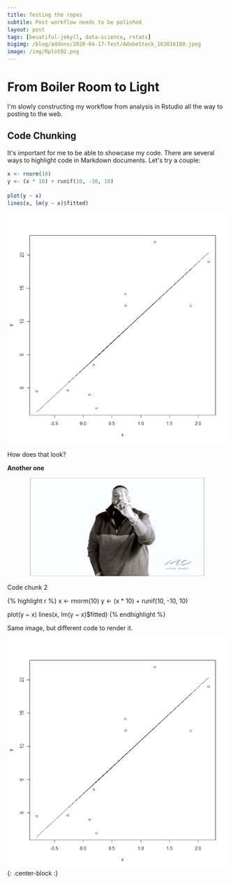 ```yaml
---
title: Testing the ropes
subtile: Post workflow needs to be polished
layout: post
tags: [beuatiful-jekyll, data-science, rstats]
bigimg: /blog/addons/2020-04-17-Test/AdobeStock_163816180.jpeg
image: /img/Rplot02.png
---
```


# From Boiler Room to Light

I'm slowly constructing my workflow from analysis in Rstudio all the way to posting to the web. 

## Code Chunking

It's important for me to be able to showcase my code. There are several ways to highlight code in Markdown documents. Let's try a couple:

```r
x <- rnorm(10)
y <- (x * 10) + runif(10, -10, 10)

plot(y ~ x)
lines(x, lm(y ~ x)$fitted)
```

![rtest1](/blog/addons/2020-04-17-Test/Rplot01.png)

How does that look?

**Another one**
<center>
<img src="/blog/addons/2020-04-17-Test/maxresdefault.jpg" alt="DJ Khaled letting you know there is, another one." width="400">
</center>

Code chunk 2

{% highlight r %}
x <- rnorm(10)
y <- (x * 10) + runif(10, -10, 10)

plot(y ~ x)
lines(x, lm(y ~ x)$fitted)
{% endhighlight %}

Same image, but different code to render it.

![rtest2](/blog/addons/2020-04-17-Test/Rplot01.png){: .center-block :}